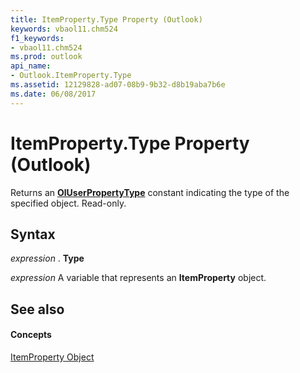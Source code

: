 ```yaml
---
title: ItemProperty.Type Property (Outlook)
keywords: vbaol11.chm524
f1_keywords:
- vbaol11.chm524
ms.prod: outlook
api_name:
- Outlook.ItemProperty.Type
ms.assetid: 12129828-ad07-08b9-9b32-d8b19aba7b6e
ms.date: 06/08/2017
---
```



# ItemProperty.Type Property (Outlook)

Returns an  **[OlUserPropertyType](oluserpropertytype-enumeration-outlook.md)** constant indicating the type of the specified object. Read-only.


## Syntax

 _expression_ . **Type**

 _expression_ A variable that represents an **ItemProperty** object.


## See also


#### Concepts


[ItemProperty Object](itemproperty-object-outlook.md)

